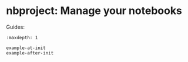 # nbproject: Manage your notebooks

Guides:

```{toctree}
:maxdepth: 1

example-at-init
example-after-init
```
